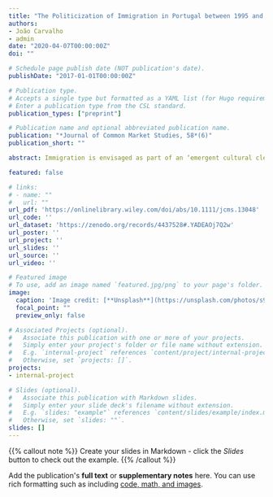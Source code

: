 ```yaml
---
title: "The Politicization of Immigration in Portugal between 1995 and 2014: A European Exception?"
authors:
- João Carvalho
- admin
date: "2020-04-07T00:00:00Z"
doi: ""

# Schedule page publish date (NOT publication's date).
publishDate: "2017-01-01T00:00:00Z"

# Publication type.
# Accepts a single type but formatted as a YAML list (for Hugo requirements).
# Enter a publication type from the CSL standard.
publication_types: ["preprint"]

# Publication name and optional abbreviated publication name.
publication: "*Journal of Common Market Studies, 58*(6)"
publication_short: ""

abstract: Immigration is envisaged as part of an ‘emergent cultural cleavage’ across Western Europe. Within this context, this article explores the politicization of immigration in Portugal between 1995 and 2014. Politicization is interpreted as being formed by two distinct dimensions: salience and polarization of the political claims found within news articles extracted from newspapers. Notwithstanding the doubling of the foreign population settled in the country in the early 2000s, the diminished salience and the absence of significant political conflict suggest that immigration failed to become politicized in Portugal. Drawing on a comparative analysis with seven other European states between 1995 and 2009, Portugal observed the lowest rate of politicization. Rather than being related with socio-economic factors, the lack of politicization of immigration was associated with the strategies of the mainstream parties, which successfully prevented the emergence of this topic as a significant political cleavage.

featured: false

# links:
# - name: ""
#   url: ""
url_pdf: 'https://onlinelibrary.wiley.com/doi/abs/10.1111/jcms.13048'
url_code: ''
url_dataset: 'https://zenodo.org/records/4437528#.YADEAOj7Q2w'
url_poster: ''
url_project: ''
url_slides: ''
url_source: ''
url_video: ''

# Featured image
# To use, add an image named `featured.jpg/png` to your page's folder. 
image:
  caption: 'Image credit: [**Unsplash**](https://unsplash.com/photos/s9CC2SKySJM)'
  focal_point: ""
  preview_only: false

# Associated Projects (optional).
#   Associate this publication with one or more of your projects.
#   Simply enter your project's folder or file name without extension.
#   E.g. `internal-project` references `content/project/internal-project/index.md`.
#   Otherwise, set `projects: []`.
projects:
- internal-project

# Slides (optional).
#   Associate this publication with Markdown slides.
#   Simply enter your slide deck's filename without extension.
#   E.g. `slides: "example"` references `content/slides/example/index.md`.
#   Otherwise, set `slides: ""`.
slides: []
---
```


{{% callout note %}}
Create your slides in Markdown - click the *Slides* button to check out the example.
{{% /callout %}}

Add the publication's **full text** or **supplementary notes** here. You can use rich formatting such as including [code, math, and images](https://docs.hugoblox.com/content/writing-markdown-latex/).
